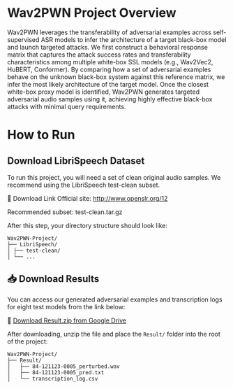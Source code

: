 # Wav2PWN Project Overview
Wav2PWN leverages the transferability of adversarial examples across self-supervised ASR models to infer the architecture of a target black-box model and launch targeted attacks. We first construct a behavioral response matrix that captures the attack success rates and transferability characteristics among multiple white-box SSL models (e.g., Wav2Vec2, HuBERT, Conformer). By comparing how a set of adversarial examples behave on the unknown black-box system against this reference matrix, we infer the most likely architecture of the target model. Once the closest white-box proxy model is identified, Wav2PWN generates targeted adversarial audio samples using it, achieving highly effective black-box attacks with minimal query requirements.



# How to Run
## Download LibriSpeech Dataset
To run this project, you will need a set of clean original audio samples. We recommend using the LibriSpeech test-clean subset.

🔗 Download Link
Official site: http://www.openslr.org/12

Recommended subset: test-clean.tar.gz

After this step, your directory structure should look like:

```
Wav2PWN-Project/
├── LibriSpeech/
│ ├── test-clean/
│ └── ...
```

## 📥 Download Results

You can access our generated adversarial examples and transcription logs for eight test models from the link below:

🔗 [Download Result.zip from Google Drive](https://drive.google.com/file/d/your_file_id/view?usp=sharing)

 After downloading, unzip the file and place the <code>Result/</code> folder into the root of the project: 
```
Wav2PWN-Project/
├── Result/
│   ├── 84-121123-0005_perturbed.wav
│   ├── 84-121123-0005_pred.txt
│   └── transcription_log.csv
```

